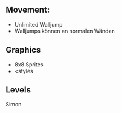 ## Movement:

- Unlimited Walljump
- Walljumps können an normalen Wänden 





## Graphics

- 8x8 Sprites
- <styles



## Levels

Simon

